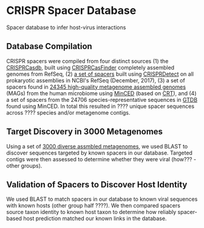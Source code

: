 # CRISPR Spacer Database
Spacer database to infer host-virus interactions

## Database Compilation

CRISPR spacers were compiled from four distinct sources (1) the [CRISPRCasdb](https://crisprcas.i2bc.paris-saclay.fr/Home/Download), built using [CRISPRCasFinder](https://academic.oup.com/nar/article/46/W1/W246/5001162) completely assembled genomes from RefSeq, (2) [a set of spacers](https://www.liebertpub.com/doi/full/10.1089/crispr.2018.0034) built using [CRISPRDetect](https://www.ncbi.nlm.nih.gov/pmc/articles/PMC4869251/) on all prokaryotic assemblies in NCBI's RefSeq (December, 2017), (3) a set of spacers found in [24345 high-quality metagenome assembled genomes](https://www.nature.com/articles/s41586-019-1058-x) (MAGs) from the human microbiome using [MinCED](https://github.com/ctSkennerton/minced) (based on [CRT](https://bmcbioinformatics.biomedcentral.com/articles/10.1186/1471-2105-8-209)), and (4) a set of spacers from the 24706 species-representative sequences in [GTDB](https://www.biorxiv.org/content/10.1101/771964v1) found using MinCED. In total this resulted in ???? unique spacer sequences across ???? species and/or metagenome contigs. 

## Target Discovery in 3000 Metagenomes

Using a set of [3000 diverse assmbled metagenomes](https://www.mdpi.com/2073-4425/10/9/714), we used BLAST to discover sequences targeted by known spacers in our database. Targeted contigs were then assessed to determine whether they were  viral (how??? - other groups).

## Validation of Spacers to Discover Host Identity

We used BLAST to match spacers in our database to known viral sequences with known hosts (other group half ????). We then compared spacers source taxon identity to known host taxon to determine how reliably spacer-based host prediction matched our known links in the database.